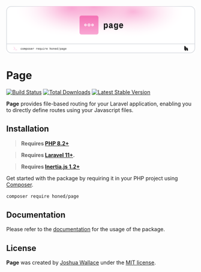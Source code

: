 <a href="https://honed.dev/page">
    <picture>
        <source media="(prefers-color-scheme: dark)" srcset="art/header-dark.png">
        <img alt="" src="art/header-light.png">
    </picture>
</a>

# Page

<p>
    <a href="https://github.com/honedlabs/page/actions"><img src="https://github.com/honedlabs/page/actions/workflows/tests.yml/badge.svg" alt="Build Status"></a>
    <a href="https://packagist.org/packages/honed/page"><img src="https://img.shields.io/packagist/dt/honed/page" alt="Total Downloads"></a>
    <a href="https://packagist.org/packages/honed/page"><img src="https://img.shields.io/packagist/v/honed/page" alt="Latest Stable Version"></a>
</p>

**Page** provides file-based routing for your Laravel application, enabling you to directly define routes using your Javascript files.

## Installation

> **Requires [PHP 8.2+](https://php.net/releases/)**

> **Requires [Laravel 11+](https://laravel.com/docs/releases).**

> **Requires [Inertia.js 1.2+](https://inertiajs.com/server-side-setup)**

Get started with the package by requiring it in your PHP project using [Composer](https://getcomposer.org/).

```bash
composer require honed/page
```

## Documentation

Please refer to the [documentation](https://honed.dev/page) for the usage of the package.

## License

**Page** was created by [Joshua Wallace](https://joshua-wallace.com) under the [MIT license](https://opensource.org/licenses/MIT).